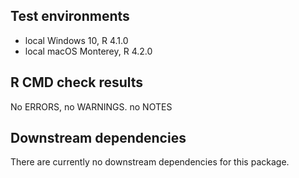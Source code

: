 ## Test environments
* local Windows 10, R 4.1.0
* local macOS Monterey, R 4.2.0

## R CMD check results
No ERRORS, no WARNINGS. no NOTES

## Downstream dependencies
There are currently no downstream dependencies for this package.

